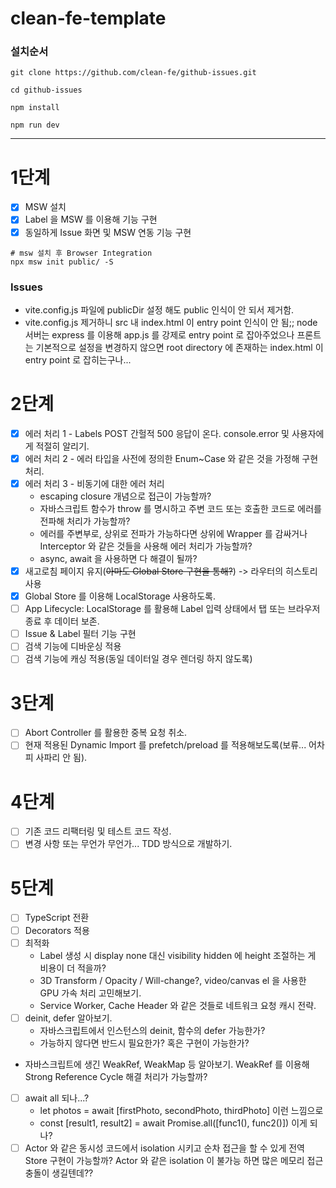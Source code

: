 # clean-fe-template

### 설치순서
```shell
git clone https://github.com/clean-fe/github-issues.git 

cd github-issues

npm install

npm run dev
```

---

# 1단계
- [X] MSW 설치
- [X] Label 을 MSW 를 이용해 기능 구현
- [X] 동일하게 Issue 화면 및 MSW 연동 기능 구현

```shell
# msw 설치 후 Browser Integration
npx msw init public/ -S
```

### Issues

- vite.config.js 파일에 publicDir 설정 해도 public 인식이 안 되서 제거함.
- vite.config.js 제거하니 src 내 index.html 이 entry point 인식이 안 됨;;
  node 서버는 express 를 이용해 app.js 를 강제로 entry point 로 잡아주었으나
  프론트는 기본적으로 설정을 변경하지 않으면 root directory 에 존재하는 index.html 이
  entry point 로 잡히는구나...

# 2단계
- [X] 에러 처리 1 - Labels POST 간헐적 500 응답이 온다. console.error 및 사용자에게 적절히 알리기.
- [X] 에러 처리 2 - 에러 타입을 사전에 정의한 Enum~Case 와 같은 것을 가정해 구현 처리.
- [X] 에러 처리 3 - 비동기에 대한 에러 처리
    - escaping closure 개념으로 접근이 가능할까?
    - 자바스크립트 함수가 throw 를 명시하고 주변 코드 또는 호출한 코드로 에러를 전파해 처리가 가능할까?
    - 에러를 주변부로, 상위로 전파가 가능하다면 상위에 Wrapper 를 감싸거나 Interceptor 와 같은 것들을 사용해
      에러 처리가 가능할까?
    - async, await 을 사용하면 다 해결이 될까?
- [X] 새고로침 페이지 유지(~~아마도 Global Store 구현을 통해?~~) -> 라우터의 히스토리 사용
- [X] Global Store 를 이용해 LocalStorage 사용하도록.
- [ ] App Lifecycle: LocalStorage 를 활용해 Label 입력 상태에서 탭 또는 브라우저 종료 후 데이터 보존.
- [ ] Issue & Label 필터 기능 구현
- [ ] 검색 기능에 디바운싱 적용
- [ ] 검색 기능에 캐싱 적용(동일 데이터일 경우 렌더링 하지 않도록)

# 3단계
- [ ] Abort Controller 를 활용한 중복 요청 취소.
- [ ] 현재 적용된 Dynamic Import 를 prefetch/preload 를 적용해보도록(보류... 어차피 사파리 안 됨).

# 4단계
- [ ] 기존 코드 리팩터링 및 테스트 코드 작성.
- [ ] 변경 사항 또는 무언가 무언가... TDD 방식으로 개발하기.

# 5단계
- [ ] TypeScript 전환
- [ ] Decorators 적용
- [ ] 최적화
  - Label 생성 시 display none 대신 visibility hidden 에 height 조절하는 게 비용이 더 적을까?
  - 3D Transform / Opacity / Will-change?, video/canvas el 을 사용한 GPU 가속 처리 고민해보기.
  - Service Worker, Cache Header 와 같은 것들로 네트워크 요청 캐시 전략.
- [ ] deinit, defer 알아보기.
  - 자바스크립트에서 인스턴스의 deinit, 함수의 defer 가능한가?
  - 가능하지 않다면 반드시 필요한가? 혹은 구현이 가능한가?
- 자바스크립트에 생긴 WeakRef, WeakMap 등 알아보기. WeakRef 를 이용해 
  Strong Reference Cycle 해결 처리가 가능할까?
- [ ] await all 되나...?
    - let photos = await [firstPhoto, secondPhoto, thirdPhoto] 이런 느낌으로
    - const [result1, result2] = await Promise.all([func1(), func2()]) 이게 되나?
- [ ] Actor 와 같은 동시성 코드에서 isolation 시키고 순차 접근을 할 수 있게 전역 Store 구현이 가능할까? 
      Actor 와 같은 isolation 이 불가능 하면 많은 메모리 접근 충돌이 생길텐데??
